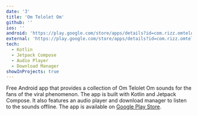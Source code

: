 ```yaml
---
date: '3'
title: 'Om Telolet Om'
github: ''
ios: ''
android: 'https://play.google.com/store/apps/details?id=com.rizz.omteloletom'
external: 'https://play.google.com/store/apps/details?id=com.rizz.omteloletom'
tech:
  - Kotlin
  - Jetpack Compose
  - Audio Player
  - Download Manager
showInProjects: true
---
```


Free Android app that provides a collection of Om Telolet Om sounds for the fans of the viral phenomenon. The app is built with Kotlin and Jetpack Compose. It also features an audio player and download manager to listen to the sounds offline. The app is available on [Google Play Store](https://play.google.com/store/apps/details?id=com.rizz.omteloletom).
